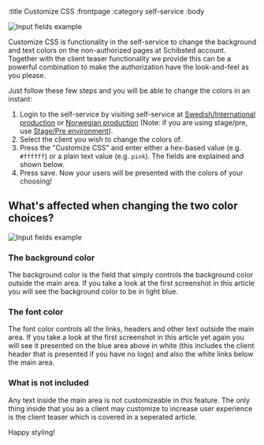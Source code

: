 :title Customize CSS
:frontpage
:category self-service
:body

![Input fields example](/images/customize_css/customized_example.png)

Customize CSS is functionality in the self-service to change the background and text colors on the non-authorized pages at Schibsted account. Together with the client teaser functionality we provide this can be a powerful combination to make the authorization have the look-and-feel as you please.

Just follow these few steps and you will be able to change the colors in an instant:

1. Login to the self-service by visiting self-service at [Swedish/International production](https://selfservice.login.schibsted.com)  or [Norwegian production](https://selfservice.payment.schibsted.no) (Note: if you are using stage/pre, use [Stage/Pre environment](https://selfservice.identity-pre.schibsted.com)).
2. Select the client you wish to change the colors of.
3. Press the "Customize CSS" and enter either a hex-based value (e.g. ```#ffffff```) or a plain text value (e.g. ```pink```). The fields are explained and shown below.
4. Press save. Now your users will be presented with the colors of your choosing!

## What's affected when changing the two color choices?

![Input fields example](/images/customize_css/input_fields.png)

### The background color

The background color is the field that simply controls the background color outside the main area. If you take a look at the first screenshot in this article you will see the background color to be in light blue.

### The font color

The font color controls all the links, headers and other text outside the main area. If you take a look at the first screenshot in this article yet again you will see it presented on the blue area above in white (this includes the client header that is presented if you have no logo) and also the white links below the main area.

### What is not included

Any text inside the main area is not customizeable in this feature. The only thing inside that you as a client may customize to increase user experience is the client teaser which is covered in a seperated article.

Happy styling!
